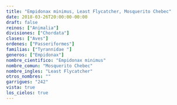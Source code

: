 ```yaml
---
title: "Empidonax minimus, Least Flycatcher, Mosquerito Chebec"
date: 2018-03-26T20:00:00-00:00
draft: false
reinos: ["Animalia"]
divisiones: ["Chordata"]
clases: ["Aves"]
ordenes: ["Passeriformes"]
familias: ["Tyrannidae "]
generos: ["Empidonax"]
nombre_cientifico: "Empidonax minimus"
nombre_comun: "Mosquerito Chebec"
nombre_ingles: "Least Flycatcher"
otros_nombres: ""
garrigues: "242"
vista: true
los_cielos: true
---
```


